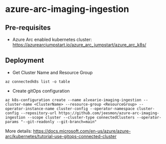 # azure-arc-imaging-ingestion

## Pre-requisites

* Azure Arc enabled kubernetes cluster: https://azurearcjumpstart.io/azure_arc_jumpstart/azure_arc_k8s/

## Deployment

* Get Cluster Name and Resource Group

```
az connectedk8s list -o table
```

* Create gitOps configuration

```
az k8s-configuration create --name alvearie-imaging-ingestion --cluster-name <ClusterName> --resource-group <ResourceGroup> --operator-instance-name cluster-config --operator-namespace cluster-config --repository-url https://github.com/jeesmon/azure-arc-imaging-ingestion --scope cluster --cluster-type connectedClusters --operator-params "--git-readonly --git-branch=main"
```

More details: https://docs.microsoft.com/en-us/azure/azure-arc/kubernetes/tutorial-use-gitops-connected-cluster

